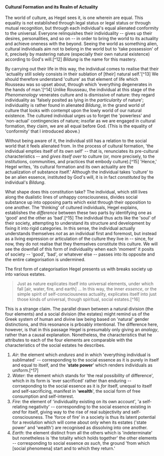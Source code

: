 #### Cultural Formation and its Realm of Actuality

The world of culture, as Hegel sees it, is one wherein are equal. This equality
is not established through legal status or legal status or through mutual
recognition, but through each individual's equal alienated conformity to the
universal. Everyone relinquishes their individuality -- gives up their desires,
personalities, and so on -- in order to bring the world to its actuality and
achieve oneness with the beyond. Seeing the world as something alien, cultural
individuals aim not to belong in the world but to 'take possession' of it,
precisely by mastering nature (especially their own natural existence) according
to God's will.[^12] *Bildung* is the name for this mastery.

By carrying out their life in this way, the individual comes to realise that
their 'actuality still solely consists in their sublation of [their] natural
self.'[^13] We should therefore understand 'culture' as that element of life
which Rousseau was so upset about, through which 'everything degenerates in the
hands of man.'[^14] Unlike Rousseau, the individual at this stage of the
*Phenomenology* venerates culture and is dismissive of nature: they regard
individuality as 'falsely posited as lying in the *particularity* of nature';
individuality is rather found in alienated *Bildung*, in the grand world of
culture that looks with contempt upon the lowly world of our natural existence.
The cultured individual urges us to forget the 'powerless' and 'non-actual'
contingencies of nature; insofar as we are engaged in cultural formation, they
claim, we are all equal before God. (This is the equality of 'conformity' that I
introduced above.)

Without being aware of it, the individual still has a relation to the social
world that it feels alienated from. In the process of cultural formation, 'the
individual empties itself of its own self' -- that is, renunciates its
pre-cultural characteristics -- and *gives itself over* to culture (or, more
precisely, to the institutions, communities, and practices that embody
culture).[^15] 'Hence,' Hegel writes, 'its cultural formation and its own
actuality are the actualization of substance itself.' Although the individual
takes 'culture' to be an alien essence, instituted by God's will, it is in fact
*constituted* by the individual's *Bildung*.

What shape does this constitution take? The individual, which still lives along
the dualistic lines of unhappy consciousness, divides social substance up into
opposing parts which exist through their opposition to one another. The
'thinking' of cultured individuals, Hegel explains, establishes the *difference*
between these two parts by identifying one as 'good' and the other as
'bad'.[^15] The individual thus acts like the 'soul' of their society,
attempting to understand its structure and development by fixing it into rigid
categories. In this sense, the individual actually understands themselves *not*
as an individual first and foremost, but instead as a living expression or
articulation of the culture they live in -- since, for now, they do not realise
that they themselves constitute this culture. We will see the downfall of this
form of individuality when each 'moment' it posits of society -- 'good', 'bad',
or whatever else -- passes into its opposite and the entire categorisation is
undermined.

The first form of categorisation Hegel presents us with breaks society up into
various estates.

> Just as nature explicates itself into universal elements, under which fall
> [air, water, fire, and earth] ... In this way, the inner *essence*, or the
> simple spirit of self-consciousness actuality, explicates itself into just
> those kinds of universal, though spiritual, social estates.[^16]

This is a strange claim. The parallel drawn between a natural division (the four
elements) and a social division (the estates) might remind us of the Greek
system of human and divine law being based on 'natural' gender distinctions, and
this resonance is prboably intentional. The difference here, however, is that in
this passage Hegel is presumably only giving an *analogy*, rather than a causal
explanation. Nonetheless, the characteristics that he attributes to each of the
four elements are comparable with the characteristics of the social estates he
describes.

1. *Air*: the element which *endures* and in which 'everything individual is
   sublimated' -- corresponding to the social essence as it is purely in itself
   and equal to itself, and the '**state power**' which renders individuals as
   uniform.[^17]
2. *Water*: the element which stands for 'the real possibility of difference',
   which in its form is 'ever sacrificed' rather than enduring -- corrseponding
   to the social essence as it is *for* itself, unequal to itself and
   self-sacrificing, manifest in '**wealth**', the social form of free
   consumption and self-interest.
3. *Fire*: the element of 'individuality existing on its own account', 'a
   self-relating negativity' -- corresponding to the social essence existing in
   *and* for itself, giving way to the rise of real subjectivity and
   self-consciousness. The 'force of fire' in a society is thus its latent
   potential for a revolution which will come about only when its estates
   ('state power' and 'wealth') are recognised as dissolving into one another.
4. *Earth*: the element distinct from all the others which is 'indeterminate'
   but nonetheless is 'the totality which holds together' the other elements --
   corresponding to social essence *as such*, the ground 'from which [social
   phenomena] start and to which they return.'
